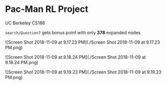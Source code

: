 # Pac-Man RL Project

UC Berkeley CS188

`search/Question7`  gets bonus point with only **378** expanded nodes

![Screen Shot 2018-11-09 at 9.17.23 PM](./Screen Shot 2018-11-09 at 9.17.23 PM.png)

![Screen Shot 2018-11-09 at 9.18.24 PM](./Screen Shot 2018-11-09 at 9.18.24 PM.png)

![Screen Shot 2018-11-09 at 9.19.23 PM](./Screen Shot 2018-11-09 at 9.19.23 PM.png)